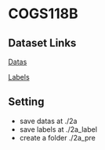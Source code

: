 # COGS118B
## Dataset Links
[Datas](https://www.bbci.de/competition/download/competition_iv/BCICIV_2a_gdf.zip)

[Labels](https://www.bbci.de/competition/iv/results/ds2a/true_labels.zip)
## Setting
- save datas at ./2a
- save labels at ./2a_label
- create a folder ./2a_pre
